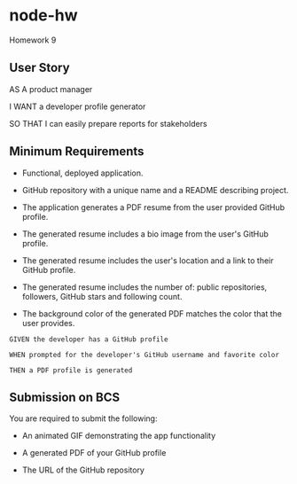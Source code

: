 # node-hw
Homework 9

## User Story

AS A product manager

I WANT a developer profile generator

SO THAT I can easily prepare reports for stakeholders

## Minimum Requirements

* Functional, deployed application.

* GitHub repository with a unique name and a README describing project.

* The application generates a PDF resume from the user provided GitHub profile.

* The generated resume includes a bio image from the user's GitHub profile.

* The generated resume includes the user's location and a link to their GitHub profile.

* The generated resume includes the number of: public repositories, followers, GitHub stars and following count.

* The background color of the generated PDF matches the color that the user provides.

```
GIVEN the developer has a GitHub profile

WHEN prompted for the developer's GitHub username and favorite color

THEN a PDF profile is generated
```

## Submission on BCS

You are required to submit the following:

* An animated GIF demonstrating the app functionality

* A generated PDF of your GitHub profile

* The URL of the GitHub repository